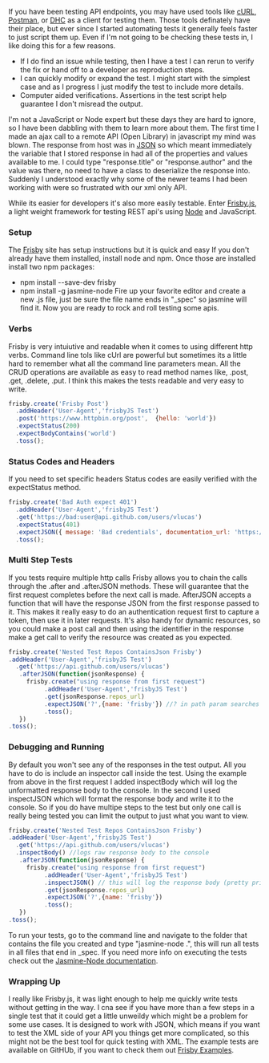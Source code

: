If you have been testing API endpoints, you may have used tools like [cURL](http://curl.haxx.se/), [Postman](https://www.getpostman.com/), or [DHC](https://dhc.restlet.com/) as a client for testing them. Those tools definately have their place, but ever since I started automating tests it generally feels faster to just script them up. Even if I'm not going to be checking these tests in, I like doing this for a few reasons. 

* If I do find an issue while testing, then I have a test I can rerun to verify the fix or hand off to a developer as reproduction steps.
* I can quickly modify or expand the test. I might start with the simplest case and as I progress I just modify the test to include more details.
* Computer aided verifications. Assertions in the test script help guarantee I don't misread the output.

I'm not a JavaScript or Node expert but these days they are hard to ignore, so I have been dabbling with them to learn more about them. The first time I made an ajax call to a remote API (Open Library) in javascript my mind was blown. The response from host was in [JSON](https://en.wikipedia.org/wiki/JSON) so which meant immediately the variable that I stored response in had all of the properties and values available to me. I could type "response.title" or "response.author" and the value was there, no need to have a class to deserialize the response into. Suddenly I understood exactly why some of the newer teams I had been working with were so frustrated with our xml only API. 

While its easier for developers it's also more easily testable. Enter [Frisby.js](http://www.frisbyjs.com), a light weight framework for testing REST api's using [Node](https://nodejs.org/en/) and JavaScript. 

### Setup
The [Frisby](http://www.frisbyjs.com) site has setup instructions but it is quick and easy If you don't already have them installed, install node and npm.
Once those are installed install two npm packages:
* npm install --save-dev frisby 
* npm install -g jasmine-node
Fire up your favorite editor and create a new .js file, just be sure the file name ends in "_spec" so jasmine will find it.
Now you are ready to rock and roll testing some apis. 

### Verbs
Frisby is very intuiutive and readable when it comes to using different http verbs. Command line tols like cUrl are powerful but sometimes its a little hard to remember what all the command line parameters mean. All the CRUD operations are available as easy to read method names like, .post, .get, .delete, .put. I think this makes the tests readable and very easy to write. 

```js
frisby.create('Frisby Post')
  .addHeader('User-Agent','frisbyJS Test')
  .post('https://www.httpbin.org/post',  {hello: 'world'})
  .expectStatus(200)
  .expectBodyContains('world')
  .toss();
```

### Status Codes and Headers
If you need to set specific headers Status codes are easily verified with the expectStatus method.  
```js
frisby.create('Bad Auth expect 401')
  .addHeader('User-Agent','frisbyJS Test')
  .get('https://bad:user@api.github.com/users/vlucas')
  .expectStatus(401)
  .expectJSON({ message: 'Bad credentials', documentation_url: 'https://developer.github.com/v3' })
  .toss();
```

### Multi Step Tests
If you tests require multiple http calls Frisby allows you to chain the calls through the .after and .afterJSON methods. These will guarantee that the first request completes before the next call is made. AfterJSON accepts a function that will have the response JSON from the first response passed to it. This makes it really easy to do an authentication request first to capture a token, then use it in later requests. It's also handy for dynamic resources, so you could make a post call and then using the identifier in the response make a get call to verify the resource was created as you expected.  
```js
frisby.create('Nested Test Repos ContainsJson Frisby')
.addHeader('User-Agent','frisbyJS Test')
  .get('https://api.github.com/users/vlucas')
   .afterJSON(function(jsonResponse) {
     frisby.create("using response from first request")
          .addHeader('User-Agent','frisbyJS Test')
          .get(jsonResponse.repos_url)
          .expectJSON('?',{name: 'frisby'}) //? in path param searches with an array
          .toss();
   })
.toss();
```
### Debugging and Running
By default you won't see any of the responses in the test output. All you have to do is include an inspector call inside the test. Using the example from above in the first request I added inspectBody which will log the unformatted response body to the console. In the second I used inspectJSON which will format the response body and write it to the console. So if you do have multipe steps to the test but only one call is really being tested you can limit the output to just what you want to view. 
```js
frisby.create('Nested Test Repos ContainsJson Frisby')
.addHeader('User-Agent','frisbyJS Test')
  .get('https://api.github.com/users/vlucas')
  .inspectBody() //logs raw response body to the console
   .afterJSON(function(jsonResponse) {
     frisby.create("using response from first request")
          .addHeader('User-Agent','frisbyJS Test')
          .inspectJSON() // this will log the response body (pretty printed) to the console
          .get(jsonResponse.repos_url)
          .expectJSON('?',{name: 'frisby'}) 
          .toss();
   })
.toss();
```
To run your tests, go to the command line and navigate to the folder that contains the file you created and type "jasmine-node .", this will run all tests in all files that end in _spec. If you need more info on executing the tests check out the [Jasmine-Node documentation](https://www.npmjs.com/package/jasmine-node). 

### Wrapping Up
I really like Frisby.js, it was light enough to help me quickly write tests without getting in the way. I cna see if you have more than a few steps in a single test that it could get a little unweildy which might be a problem for some use cases. It is designed to work with JSON, which means if you want to test the XML side of your API you things get more complicated, so this might not be the best tool for quick testing with XML. The example tests are available on GitHUb, if you want to check them out [Frisby Examples](https://github.com/brendanconnolly/FrisbyExamples).
